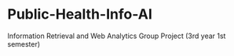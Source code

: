 # Public-Health-Info-AI
 Information Retrieval and Web Analytics Group Project (3rd year 1st semester)
